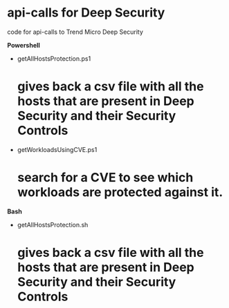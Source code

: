 # api-calls for Deep Security
code for api-calls to Trend Micro Deep Security

<b>Powershell</b>
- getAllHostsProtection.ps1 
  # gives back a csv file with all the hosts that are present in Deep Security and their Security Controls
  
- getWorkloadsUsingCVE.ps1 
  # search for a CVE to see which workloads are protected against it.

<b>Bash</b>
- getAllHostsProtection.sh 
  # gives back a csv file with all the hosts that are present in Deep Security and their Security Controls
